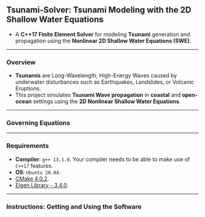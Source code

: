 
## Tsunami-Solver: Tsunami Modeling with the 2D Shallow Water Equations

* A __C++17 Finite Element Solver__ for modeling __Tsunami__ generation and propagation using the __Nonlinear 2D Shallow Water Equations (SWE)__. 
---
### Overview

* __Tsunamis__ are Long-Wavelength, High-Energy Waves caused by underwater disturbances such as Earthquakes, Landslides, or Volcanic Eruptions.
* This project simulates __Tsunami Wave propagation__ in __coastal__ and __open-ocean__ settings using the __2D Nonlinear Shallow Water Equations__.




---
### Governing Equations

---
### Requirements
* __Compiler__: `g++ 13.1.0`. Your compiler needs to be able to make use of `C++17` features.
* __OS__: `Ubuntu 20.04`.
* [CMake 4.0.2](https://cmake.org/).
* [Eigen Library - 3.4.0](https://eigen.tuxfamily.org/index.php?title=Main_Page).

---
### Instructions: Getting and Using the Software
